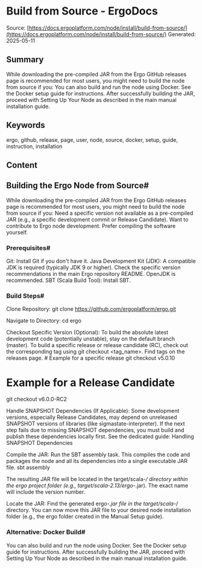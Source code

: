 # Build from Source - ErgoDocs
Source: [https://docs.ergoplatform.com/node/install/build-from-source/](https://docs.ergoplatform.com/node/install/build-from-source/)
Generated: 2025-05-11

## Summary
While downloading the pre-compiled JAR from the Ergo GitHub releases page is recommended for most users, you might need to build the node from source if you: You can also build and run the node using Docker. See the Docker setup guide for instructions. After successfully building the JAR, proceed with Setting Up Your Node as described in the main manual installation guide.

## Keywords
ergo, github, release, page, user, node, source, docker, setup, guide, instruction, installation

## Content
## Building the Ergo Node from Source#
While downloading the pre-compiled JAR from the Ergo GitHub releases page is recommended for most users, you might need to build the node from source if you:
Need a specific version not available as a pre-compiled JAR (e.g., a specific development commit or Release Candidate).
Want to contribute to Ergo node development.
Prefer compiling the software yourself.

### Prerequisites#
Git: Install Git if you don't have it.
Java Development Kit (JDK): A compatible JDK is required (typically JDK 9 or higher). Check the specific version recommendations in the main Ergo repository README. OpenJDK is recommended.
SBT (Scala Build Tool): Install SBT.

### Build Steps#
Clone Repository:
git clone https://github.com/ergoplatform/ergo.git

Navigate to Directory:
cd ergo

Checkout Specific Version (Optional):
To build the absolute latest development code (potentially unstable), stay on the default branch (master).
To build a specific release or release candidate (RC), check out the corresponding tag using git checkout <tag_name>. Find tags on the releases page.
    # Example for a specific release
git checkout v5.0.10 

# Example for a Release Candidate
git checkout v6.0.0-RC2 



Handle SNAPSHOT Dependencies (If Applicable):
Some development versions, especially Release Candidates, may depend on unreleased SNAPSHOT versions of libraries (like sigmastate-interpreter). If the next step fails due to missing SNAPSHOT dependencies, you must build and publish these dependencies locally first.
See the dedicated guide: Handling SNAPSHOT Dependencies


Compile the JAR:
Run the SBT assembly task. This compiles the code and packages the node and all its dependencies into a single executable JAR file.
    sbt assembly

The resulting JAR file will be located in the target/scala-*/ directory within the ergo project folder (e.g., target/scala-2.13/ergo-*.jar). The exact name will include the version number.


Locate the JAR: Find the generated ergo-*.jar file in the target/scala-*/ directory. You can now move this JAR file to your desired node installation folder (e.g., the ergo folder created in the Manual Setup guide).

### Alternative: Docker Build#
You can also build and run the node using Docker. See the Docker setup guide for instructions.
After successfully building the JAR, proceed with Setting Up Your Node as described in the main manual installation guide.

